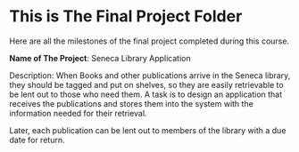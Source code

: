 # This is The Final Project Folder
Here are all the milestones of the final project completed during this course.

**Name of The Project**: Seneca Library Application

Description: When Books and other publications arrive in the Seneca library, they should be tagged and put on shelves, so they are easily retrievable to be lent out to those who need them. A task is to design an application that receives the publications and stores them into the system with the information needed for their retrieval.

Later, each publication can be lent out to members of the library with a due date for return.
